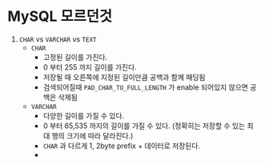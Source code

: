 # MySQL 모르던것

1. `CHAR` vs `VARCHAR`  vs `TEXT`
   * `CHAR` 
     * 고정된 길이를 가진다. 
     * 0 부터 255 까지 길이를 가진다. 
     * 저장될 때 오른쪽에 지정된 길이만큼 공백과 함께 패딩됨
     * 검색되어질때 `PAD_CHAR_TO_FULL_LENGTH` 가 enable 되어있지 않으면 공백은 삭제됨
   * `VARCHAR`
     * 다양한 길이를 가질 수 있다.
     * 0 부터 65,535 까지의 길이를 가질 수 있다. (정확히는 저장할 수 있는 최대 행의 크기에 따라 달라진다.)
     * `CHAR` 과 다르게 1, 2byte prefix + 데이터로 저장된다.
     *   